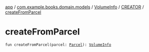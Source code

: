 [app](../../../index.md) / [com.example.books.domain.models](../../index.md) / [VolumeInfo](../index.md) / [CREATOR](index.md) / [createFromParcel](./create-from-parcel.md)

# createFromParcel

`fun createFromParcel(parcel: `[`Parcel`](https://developer.android.com/reference/android/os/Parcel.html)`): `[`VolumeInfo`](../index.md)